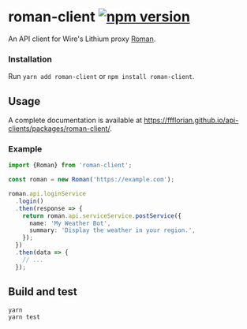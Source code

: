# roman-client [![npm version](https://img.shields.io/npm/v/roman-client.svg)](https://www.npmjs.com/package/roman-client)

An API client for Wire's Lithium proxy [Roman](https://github.com/wireapp/roman).

### Installation

Run `yarn add roman-client` or `npm install roman-client`.

## Usage

A complete documentation is available at https://ffflorian.github.io/api-clients/packages/roman-client/.

### Example

```ts
import {Roman} from 'roman-client';

const roman = new Roman('https://example.com');

roman.api.loginService
  .login()
  .then(response => {
    return roman.api.serviceService.postService({
      name: 'My Weather Bot',
      summary: 'Display the weather in your region.',
    });
  })
  .then(data => {
    // ...
  });
```

## Build and test

```
yarn
yarn test
```
